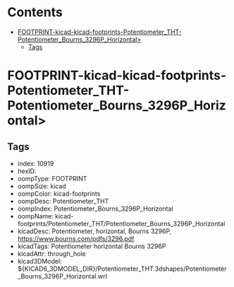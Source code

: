 



Contents
========

* [FOOTPRINT-kicad-kicad-footprints-Potentiometer_THT-Potentiometer_Bourns_3296P_Horizontal>](#footprint-kicad-kicad-footprints-potentiometer_tht-potentiometer_bourns_3296p_horizontal)
	* [Tags](#tags)

# FOOTPRINT-kicad-kicad-footprints-Potentiometer_THT-Potentiometer_Bourns_3296P_Horizontal>

## Tags

- index: 10919
- hexID: 
- oompType: FOOTPRINT
- oompSize: kicad
- oompColor: kicad-footprints
- oompDesc: Potentiometer_THT
- oompIndex: Potentiometer_Bourns_3296P_Horizontal
- oompName: kicad-footprints/Potentiometer_THT/Potentiometer_Bourns_3296P_Horizontal
- kicadDesc: Potentiometer, horizontal, Bourns 3296P, https://www.bourns.com/pdfs/3296.pdf
- kicadTags: Potentiometer horizontal Bourns 3296P
- kicadAttr: through_hole
- kicad3DModel: ${KICAD6_3DMODEL_DIR}/Potentiometer_THT.3dshapes/Potentiometer_Bourns_3296P_Horizontal.wrl
